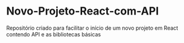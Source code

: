 # Novo-Projeto-React-com-API
Repositório criado para facilitar o início de um novo projeto em React contendo API e as bibliotecas básicas
